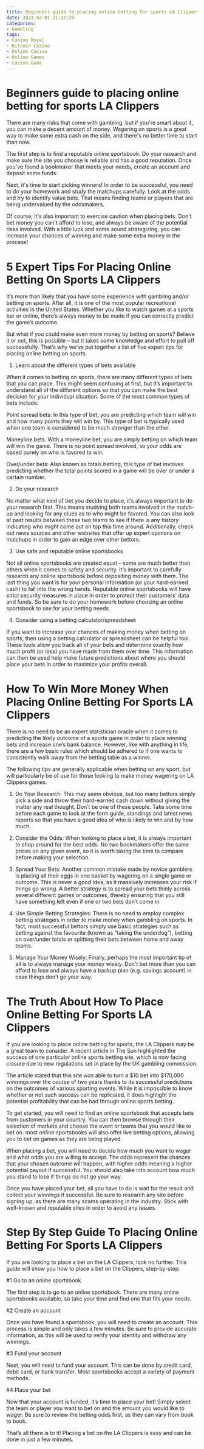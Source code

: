 ```yaml
---
title: Beginners guide to placing online betting for sports LA Clippers
date: 2023-02-01 21:27:29
categories:
- Gambling
tags:
- Casino Royal
- Bitcoin Casino
- Online Casino
- Online Games
- Casino Game
---
```



#  Beginners guide to placing online betting for sports LA Clippers

There are many risks that come with gambling, but if you're smart about it, you can make a decent amount of money. Wagering on sports is a great way to make some extra cash on the side, and there's no better time to start than now.

The first step is to find a reputable online sportsbook. Do your research and make sure the site you choose is reliable and has a good reputation. Once you've found a bookmaker that meets your needs, create an account and deposit some funds.

Next, it's time to start picking winners! In order to be successful, you need to do your homework and study the matchups carefully. Look at the odds and try to identify value bets. That means finding teams or players that are being undervalued by the oddsmakers.

Of course, it's also important to exercise caution when placing bets. Don't bet money you can't afford to lose, and always be aware of the potential risks involved. With a little luck and some sound strategizing, you can increase your chances of winning and make some extra money in the process!

#  5 Expert Tips For Placing Online Betting On Sports LA Clippers

It’s more than likely that you have some experience with gambling and/or betting on sports. After all, it is one of the most popular recreational activities in the United States. Whether you like to watch games at a sports bar or online, there’s always money to be made if you can correctly predict the game’s outcome.

But what if you could make even more money by betting on sports? Believe it or not, this is possible – but it takes some knowledge and effort to pull off successfully. That’s why we’ve put together a list of five expert tips for placing online betting on sports.

1) Learn about the different types of bets available

When it comes to betting on sports, there are many different types of bets that you can place. This might seem confusing at first, but it’s important to understand all of the different options so that you can make the best decision for your individual situation. Some of the most common types of bets include:

Point spread bets: In this type of bet, you are predicting which team will win and how many points they will win by. This type of bet is typically used when one team is considered to be much stronger than the other.

Moneyline bets: With a moneyline bet, you are simply betting on which team will win the game. There is no point spread involved, so your odds are based purely on who is favored to win.

Over/under bets: Also known as totals betting, this type of bet involves predicting whether the total points scored in a game will be over or under a certain number.

2) Do your research

No matter what kind of bet you decide to place, it’s always important to do your research first. This means studying both teams involved in the match-up and looking for any clues as to who might be favored. You can also look at past results between these two teams to see if there is any history indicating who might come out on top this time around. Additionally, check out news sources and other websites that offer up expert opinions on matchups in order to gain an edge over other bettors.

3) Use safe and reputable online sportsbooks

Not all online sportsbooks are created equal – some are much better than others when it comes to safety and security. It’s important to carefully research any online sportsbook before depositing money with them. The last thing you want is for your personal information (or your hard-earned cash) to fall into the wrong hands. Reputable online sportsbooks will have strict security measures in place in order to protect their customers’ data and funds. So be sure to do your homework before choosing an online sportsbook to use for your betting needs.

4) Consider using a betting calculator/spreadsheet


If you want to increase your chances of making money when betting on sports, then using a betting calculator or spreadsheet can be helpful tool. These tools allow you track all of your bets and determine exactly how much profit (or loss) you have made from them over time. This information can then be used help make future predictions about where you should place your bets in order to maximize your profits overall.

#  How To Win More Money When Placing Online Betting For Sports LA Clippers 

There is no need to be an expert statistician oracle when it comes to predicting the likely outcome of a sports game in order to place winning bets and increase one’s bank balance. However, like with anything in life, there are a few basic rules which should be adhered to if one wants to consistently walk away from the betting table as a winner.

The following tips are generally applicable when betting on any sport, but will particularly be of use for those looking to make money wagering on LA Clippers games.

1) Do Your Research: This may seem obvious, but too many bettors simply pick a side and throw their hard-earned cash down without giving the matter any real thought. Don’t be one of these people. Take some time before each game to look at the form guide, standings and latest news reports so that you have a good idea of who is likely to win and by how much.

2) Consider the Odds: When looking to place a bet, it is always important to shop around for the best odds. No two bookmakers offer the same prices on any given event, so it is worth taking the time to compare before making your selection.

3) Spread Your Bets: Another common mistake made by novice gamblers is placing all their eggs in one basket by wagering on a single game or outcome. This is never a good idea, as it massively increases your risk if things go wrong. A better strategy is to spread your bets thinly across several different games or outcomes, thereby ensuring that you still have something left even if one or two bets don’t come in.

4) Use Simple Betting Strategies: There is no need to employ complex betting strategies in order to make money when gambling on sports. In fact, most successful bettors simply use basic strategies such as betting against the favourite (known as “taking the underdog”), betting on over/under totals or splitting their bets between home and away teams.

5) Manage Your Money Wisely: Finally, perhaps the most important tip of all is to always manage your money wisely. Don’t bet more than you can afford to lose and always have a backup plan (e.g. savings account) in case things don’t go your way.

#  The Truth About How To Place Online Betting For Sports LA Clippers 

If you are looking to place online betting for sports, the LA Clippers may be a great team to consider. A recent article in The Sun highlighted the success of one particular online sports betting site, which is now facing closure due to new regulations set in place by the UK gambling commission.

The article stated that this site was able to turn a $10 bet into $170,000 winnings over the course of two years thanks to its successful predictions on the outcomes of various sporting events. While it is impossible to know whether or not such success can be replicated, it does highlight the potential profitability that can be had through online sports betting.

To get started, you will need to find an online sportsbook that accepts bets from customers in your country. You can then browse through their selection of markets and choose the event or teams that you would like to bet on. most online sportsbooks will also offer live betting options, allowing you to bet on games as they are being played.

When placing a bet, you will need to decide how much you want to wager and what odds you are willing to accept. The odds represent the chances that your chosen outcome will happen, with higher odds meaning a higher potential payout if successful. You should also take into account how much you stand to lose if things do not go your way.

Once you have placed your bet, all you have to do is wait for the result and collect your winnings if successful. Be sure to research any site before signing up, as there are many scams operating in the industry. Stick with well-known and reputable sites in order to avoid any issues.

#  Step By Step Guide To Placing Online Betting For Sports LA Clippers

If you are looking to place a bet on the LA Clippers, look no further. This guide will show you how to place a bet on the Clippers, step-by-step.

#1 Go to an online sportsbook

The first step is to go to an online sportsbook. There are many online sportsbooks available, so take your time and find one that fits your needs.

#2 Create an account

Once you have found a sportsbook, you will need to create an account. This process is simple and only takes a few minutes. Be sure to provide accurate information, as this will be used to verify your identity and withdraw any winnings.

#3 Fund your account

Next, you will need to fund your account. This can be done by credit card, debit card, or bank transfer. Most sportsbooks accept a variety of payment methods.

#4 Place your bet

Now that your account is funded, it’s time to place your bet! Simply select the team or player you want to bet on and the amount you would like to wager. Be sure to review the betting odds first, as they can vary from book to book.

That’s all there is to it! Placing a bet on the LA Clippers is easy and can be done in just a few minutes.